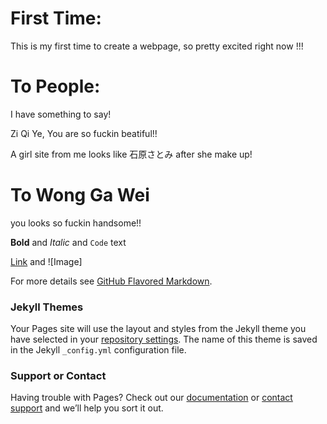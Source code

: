 
# First Time:

This is my first time to create a webpage, so pretty excited right now !!!

# To People:

I have something to say!

Zi Qi Ye, You are so fuckin beatiful!!

A girl site from me looks like 石原さとみ after she make up!

# To Wong Ga Wei

you looks so fuckin handsome!!





**Bold** and _Italic_ and `Code` text

[Link](url) and ![Image]

For more details see [GitHub Flavored Markdown](https://guides.github.com/features/mastering-markdown/).

### Jekyll Themes

Your Pages site will use the layout and styles from the Jekyll theme you have selected in your [repository settings](https://github.com/sy960320/hello-world/settings). The name of this theme is saved in the Jekyll `_config.yml` configuration file.

### Support or Contact

Having trouble with Pages? Check out our [documentation](https://help.github.com/categories/github-pages-basics/) or [contact support](https://github.com/contact) and we’ll help you sort it out.
